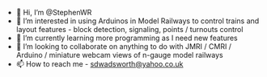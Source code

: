 - 👋 Hi, I’m @StephenWR
- 👀 I’m interested in using Arduinos in Model Railways to control trains and layout features - block detection, signaling, points / turnouts control
- 🌱 I’m currently learning more programming as I need new features
- 💞️ I’m looking to collaborate on anything to do with JMRI / CMRI / Arduino / miniature webcam views of n-gauge model railways
- 📫 How to reach me - sdwadsworth@yahoo.co.uk

<!---
StephenWR/StephenWR is a ✨ special ✨ repository because its `README.md` (this file) appears on your GitHub profile.
You can click the Preview link to take a look at your changes.
--->
